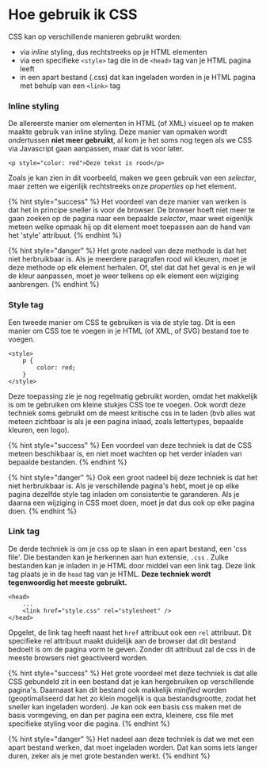 # Hoe gebruik ik CSS

CSS kan op verschillende manieren gebruikt worden:

* via _inline_ styling, dus rechtstreeks op je HTML elementen
* via een specifieke `<style>` tag die in de `<head>` tag van je HTML pagina leeft
* in een apart bestand \(.css\) dat kan ingeladen worden in je HTML pagina met behulp van een `<link>` tag

### Inline styling

De allereerste manier om elementen in HTML \(of XML\) visueel op te maken  maakte gebruik van inline styling. Deze manier van opmaken wordt ondertussen **niet meer gebruikt**, al kom je het soms nog tegen als we CSS via Javascript gaan aanpassen, maar dat is voor later.

```markup
<p style="color: red">Deze tekst is rood</p>
```

Zoals je kan zien in dit voorbeeld, maken we geen gebruik van een _selector_, maar zetten we eigenlijk rechtstreeks onze _properties_ op het element.

{% hint style="success" %}
Het voordeel van deze manier van werken is dat het in principe sneller is voor de browser. De browser hoeft niet meer te gaan zoeken op de pagina naar een bepaalde _selector_, maar weet eigenlijk meteen welke opmaak hij op dit element moet toepassen aan de hand van het 'style' attribuut.
{% endhint %}

{% hint style="danger" %}
Het grote nadeel van deze methode is dat het niet herbruikbaar is. Als je meerdere paragrafen rood wil kleuren, moet je deze methode op elk element herhalen. Of, stel dat dat het geval is en je wil de kleur aanpassen, moet je weer telkens op elk element een wijziging aanbrengen.
{% endhint %}

### Style tag

Een tweede manier om CSS te gebruiken is via de style tag. Dit is een manier om CSS toe te voegen in je HTML \(of XML, of SVG\) bestand toe te voegen.

```markup
<style>
    p { 
        color: red; 
    }
</style>
```

Deze toepassing zie je nog regelmatig gebruikt worden, omdat het makkelijk is om te gebruiken om kleine stukjes CSS toe te voegen. Ook wordt deze techniek soms gebruikt om de meest kritische css in te laden \(bvb alles wat meteen zichtbaar is als je een pagina inlaad, zoals lettertypes, bepaalde kleuren, een logo\).

{% hint style="success" %}
Een  voordeel van deze techniek is dat de CSS meteen beschikbaar is, en niet moet wachten op het verder inladen van bepaalde bestanden.
{% endhint %}

{% hint style="danger" %}
Ook een groot nadeel bij deze techniek is dat het niet herbruikbaar is. Als je verschillende pagina's hebt, moet je op elke pagina dezelfde style tag inladen om consistentie te garanderen. Als je daarna een wijziging in CSS moet doen, moet je dat dus ook op elke pagina doen.
{% endhint %}

### Link tag

De derde techniek is om je css op te slaan in een apart bestand, een 'css file'. Die bestanden kan je herkennen aan hun extensie, `.css` . Zulke bestanden kan je inladen in je HTML door middel van een link tag. Deze link tag plaats je in de `head` tag van je HTML. **Deze techniek wordt tegenwoordig het meeste gebruikt.**

```markup
<head>
    ...
    <link href="style.css" rel="stylesheet" />
</head>
```

Opgelet, de link tag heeft naast het `href` attribuut ook een `rel` attribuut. Dit specifieke rel attribuut maakt duidelijk aan de browser dat dit bestand bedoelt is om de pagina vorm te geven. Zonder dit attribuut zal de css in de meeste browsers niet geactiveerd worden.

{% hint style="success" %}
Het grote voordeel met deze techniek is dat alle CSS gebundeld zit in een bestand dat je kan hergebruiken op verschillende pagina's. Daarnaast kan dit bestand ook makkelijk _minified_ worden \(geoptimaliseerd dat het zo klein mogelijk is qua bestandsgrootte, zodat het sneller kan ingeladen worden\). Je kan ook een basis css maken met de basis vormgeving, en dan per pagina een extra, kleinere, css file met specifieke styling voor die pagina.
{% endhint %}

{% hint style="danger" %}
Het nadeel aan deze techniek is dat we met een apart bestand werken, dat moet ingeladen worden. Dat kan soms iets langer duren, zeker als je met grote bestanden werkt.
{% endhint %}

